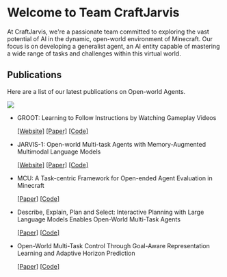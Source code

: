 # Welcome to Team CraftJarvis

At CraftJarvis, we're a passionate team committed to exploring the vast potential of AI in the dynamic, open-world environment of Minecraft. Our focus is on developing a generalist agent, an AI entity capable of mastering a wide range of tasks and challenges within this virtual world.

## Publications

Here are a list of our latest publications on Open-world Agents.

<img src="https://i.postimg.cc/9FXhfKsG/2310-08235.png" />

* GROOT: Learning to Follow Instructions by Watching Gameplay Videos 

    [[Website]](https://craftjarvis.org/GROOT/)
[[Paper]](https://arxiv.org/pdf/2310.08235.pdf)
[[Code]](https://github.com/CraftJarvis/GROOT)

* JARVIS-1: Open-world Multi-task Agents with Memory-Augmented Multimodal Language Models

    [[Website]](https://craftjarvis.org/JARVIS-1/)
[[Paper]](https://arxiv.org/pdf/2111.05997.pdf)
[[Code]](https://github.com/CraftJarvis/JARVIS-1)

* MCU: A Task-centric Framework for Open-ended Agent Evaluation in Minecraft

    [[Paper]](https://arxiv.org/pdf/2310.08367.pdf)
[[Code]](https://github.com/CraftJarvis/MCU)

* Describe, Explain, Plan and Select: Interactive Planning with Large Language Models Enables Open-World Multi-Task Agents

    [[Paper]](https://arxiv.org/pdf/2302.01560.pdf)
[[Code]](https://github.com/CraftJarvis/MC-Planner)

* Open-World Multi-Task Control Through Goal-Aware Representation Learning and Adaptive Horizon Prediction

    [[Paper]](https://arxiv.org/pdf/2302.01560.pdf)
[[Code]](https://github.com/CraftJarvis/MC-Controller)




 